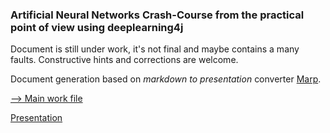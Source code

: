 ### Artificial Neural Networks Crash-Course from the practical point of view using deeplearning4j

Document is still under work, it's not final and maybe contains a many faults. Constructive hints and corrections are welcome.

Document generation based on *markdown to presentation* converter [Marp](https://github.com/yhatt/marp/).

[--> Main work file](doc.md)

[Presentation](doc.pdf)
